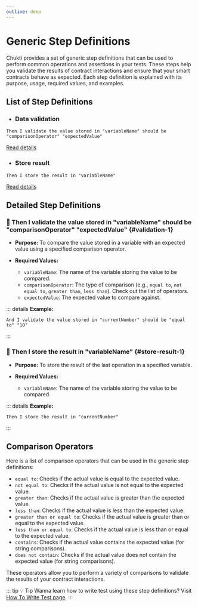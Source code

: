 ```yaml
---
outline: deep
---
```

# Generic Step Definitions

Chukti provides a set of generic step definitions that can be used to perform common operations and assertions in your tests. These steps help you validate the results of contract interactions and ensure that your smart contracts behave as expected. Each step definition is explained with its purpose, usage, required values, and examples.

## List of Step Definitions

- ### Data validation
```gherkin
Then I validate the value stored in "variableName" should be "comparisonOperator" "expectedValue"
```
[Read details](#validation-1)

- ### Store result
```gherkin
Then I store the result in "variableName"
```
[Read details](#store-result-1)

## Detailed Step Definitions

### :rocket: Then I validate the value stored in "variableName" should be "comparisonOperator" "expectedValue" {#validation-1}

- **Purpose:**
To compare the value stored in a variable with an expected value using a specified comparison operator.

- **Required Values:**
    - `variableName`: The name of the variable storing the value to be compared.
    - `comparisonOperator`: The type of comparison (e.g., `equal to`, `not equal to`, `greater than`, `less than`). Check out the list of operators.
    - `expectedValue`: The expected value to compare against.

::: details **Example:**
```gherkin
And I validate the value stored in "currentNumber" should be "equal to" "10"
```
:::

### :rocket: Then I store the result in "variableName" {#store-result-1}

- **Purpose:**
To store the result of the last operation in a specified variable.

- **Required Values:**
    - `variableName`: The name of the variable storing the value to be compared.

::: details **Example:**
```gherkin
Then I store the result in "currentNumber"
```
:::

## Comparison Operators

Here is a list of comparison operators that can be used in the generic step definitions:

- `equal to`: Checks if the actual value is equal to the expected value.
- `not equal to`: Checks if the actual value is not equal to the expected value.
- `greater than`: Checks if the actual value is greater than the expected value.
- `less than`: Checks if the actual value is less than the expected value.
- `greater than or equal to`: Checks if the actual value is greater than or equal to the expected value.
- `less than or equal to`: Checks if the actual value is less than or equal to the expected value.
- `contains`: Checks if the actual value contains the expected value (for string comparisons).
- `does not contain`: Checks if the actual value does not contain the expected value (for string comparisons).

These operators allow you to perform a variety of comparisons to validate the results of your contract interactions.

::: tip :bulb: Tip
Wanna learn how to write test using these step definitions? Visit [How To Write Test page](/guide/how-to-write-test).
:::